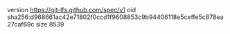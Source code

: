 version https://git-lfs.github.com/spec/v1
oid sha256:d968661ac42e71802f0ccd1f9608853c9b94406118e5ceffe5c878ea27caf69c
size 8539
